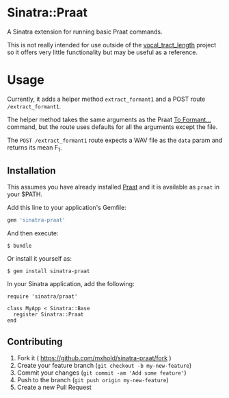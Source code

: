 # Sinatra::Praat

A Sinatra extension for running basic Praat commands.

This is not really intended for use outside of the
[vocal_tract_length](https://github.com/mxhold/vocal_tract_length) project so it
offers very little functionality but may be useful as a reference.

# Usage

Currently, it adds a helper method `extract_formant1` and a POST route
`/extract_formant1`.

The helper method takes the same arguments as the Praat [To
Formant...](http://www.fon.hum.uva.nl/praat/manual/Sound__To_Formant__burg____.html)
command, but the route uses defaults for all the arguments except the file.

The `POST /extract_formant1` route expects a WAV file as the `data` param and returns its mean F<sub>1</sub>.

## Installation

This assumes you have already installed [Praat](http://praat.org) and it is
available as `praat` in your $PATH.

Add this line to your application's Gemfile:

```ruby
gem 'sinatra-praat'
```

And then execute:

    $ bundle

Or install it yourself as:

    $ gem install sinatra-praat

In your Sinatra application, add the following:

```
require 'sinatra/praat'

class MyApp < Sinatra::Base
  register Sinatra::Praat
end
```

## Contributing

1. Fork it ( https://github.com/mxhold/sinatra-praat/fork )
2. Create your feature branch (`git checkout -b my-new-feature`)
3. Commit your changes (`git commit -am 'Add some feature'`)
4. Push to the branch (`git push origin my-new-feature`)
5. Create a new Pull Request
